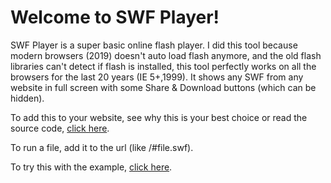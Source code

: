 # Welcome to SWF Player!
SWF Player is a super basic online flash player. I did this tool because modern browsers (2019) doesn't auto load flash anymore, and the old flash libraries can't detect if flash is installed, this tool perfectly works on all the browsers for the last 20 years (IE 5+,1999). It shows any SWF from any website in full screen with some Share & Download buttons (which can be hidden).

To add this to your website, see why this is your best choice or read the source code, [click here](https://github.com/JuegOStrower/swfplayer/wiki).

To run a file, add it to the url (like /#file.swf).

To try this with the example, [click here](https://swfplayer.tk/#/test.swf).

